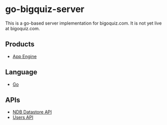 # go-bigquiz-server

This is a go-based server implementation for bigoquiz.com.
It is not yet live at bigoquiz.com.

## Products
- [App Engine][1]

## Language
- [Go][2]

## APIs
- [NDB Datastore API][3]
- [Users API][4]


[1]: https://developers.google.com/appengine
[2]: https://golang.org
[3]: https://developers.google.com/appengine/docs/python/ndb/
[4]: https://developers.google.com/appengine/docs/python/users/
